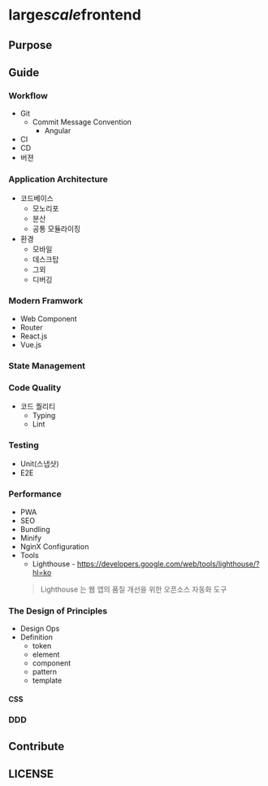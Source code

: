 # large*scale*frontend

## Purpose

## Guide

### Workflow

* Git
  * Commit Message Convention
    * Angular
* CI
* CD
* 버젼

### Application Architecture

* 코드베이스
  * 모노리포
  * 분산
  * 공통 모듈라이징
* 환경
  * 모바일
  * 데스크탑
  * 그외
  * 디버깅

### Modern Framwork

* Web Component
* Router
* React.js
* Vue.js

### State Management

### Code Quality

* 코드 퀄리티
  * Typing
  * Lint

### Testing

* Unit(스냅샷)
* E2E

### Performance

* PWA
* SEO
* Bundling
* Minify
* NginX Configuration
* Tools
  * Lighthouse - https://developers.google.com/web/tools/lighthouse/?hl=ko
  > Lighthouse 는 웹 앱의 품질 개선을 위한 오픈소스 자동화 도구

### The Design of Principles

* Design Ops
* Definition
  * token
  * element
  * component
  * pattern
  * template

#### CSS

### DDD

## Contribute

## LICENSE